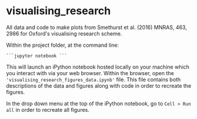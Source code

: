 # visualising_research
All data and code to make plots from Smethurst et al. (2016) MNRAS, 463, 2986 for Oxford's visualising research scheme. 

Within the project folder, at the command line:
 
    ```jupyter notebook ```

This will launch an iPython notebook hosted locally on your machine which you interact with via your web browser. Within the browser, open the ```'visualising_research_figures_data.ipynb'``` file. This file contains both descriptions of the data and figures along with code in order to recreate the figures. 

In the drop down menu at the top of the iPython notebook, go to ```Cell > Run all``` in order to recreate all figures. 
